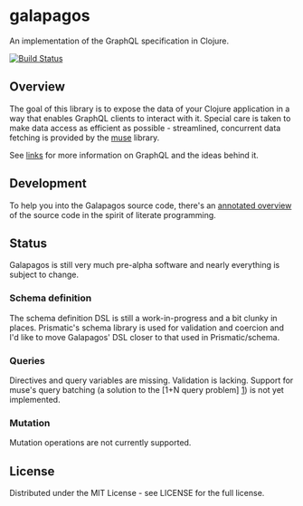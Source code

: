 # galapagos

An implementation of the GraphQL specification in Clojure.

[![Build Status](https://travis-ci.org/jstaffans/galapagos.svg?branch=master)](https://travis-ci.org/jstaffans/galapagos)

## Overview

The goal of this library is to expose the data of your Clojure application in a way that enables
GraphQL clients to interact with it. Special care is taken to make data access as efficient as possible - 
streamlined, concurrent data fetching is provided by the [muse](https://github.com/kachayev/muse) library.

See [links](https://github.com/jstaffans/galapagos/blob/master/links.md) for more information on GraphQL and the ideas behind it.

## Development

To help you into the Galapagos source code, there's an [annotated overview](http://jstaffans.github.io/galapagos/) of the
source code in the spirit of literate programming.

## Status

Galapagos is still very much pre-alpha software and nearly everything is subject to change.

### Schema definition

The schema definition DSL is still a work-in-progress and a bit clunky in places. Prismatic's schema library is used
for validation and coercion and I'd like to move Galapagos' DSL closer to that used in Prismatic/schema. 

### Queries

Directives and query variables are missing. Validation is lacking.
Support for muse's query batching (a solution to the [1+N query problem] [1]) is not yet implemented.

### Mutation

Mutation operations are not currently supported.

## License

Distributed under the MIT License - see LICENSE for the full license.

[1]: https://github.com/kachayev/muse/blob/master/docs/sql.md
